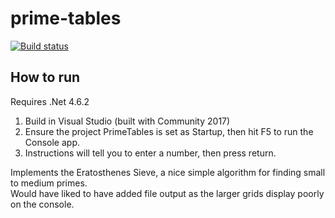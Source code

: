 # prime-tables

[![Build status](http://ci.appveyor.com/api/projects/status/g4oii09h2ifhu641?svg=true)](http://ci.appveyor.com/project/ChrisAnn/prime-tables)

## How to run
Requires .Net 4.6.2

1. Build in Visual Studio (built with Community 2017)
1. Ensure the project PrimeTables is set as Startup, then hit F5 to run the Console app.
1. Instructions will tell you to enter a number, then press return.

Implements the Eratosthenes Sieve, a nice simple algorithm for finding small to medium primes.  
Would have liked to have added file output as the larger grids display poorly on the console.
